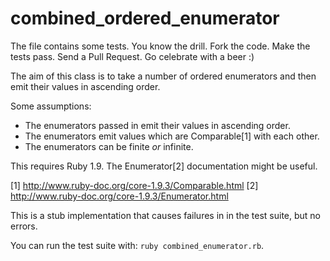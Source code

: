 combined_ordered_enumerator
===========================

The file contains some tests. You know the drill. Fork the code. Make the tests pass. 
Send a Pull Request. Go celebrate with a beer :)

The aim of this class is to take a number of ordered enumerators and then 
emit their values in ascending order.

Some assumptions:
  * The enumerators passed in emit their values in ascending order.
  * The enumerators emit values which are Comparable[1] with each other.
  * The enumerators can be finite *or* infinite.

This requires Ruby 1.9. The Enumerator[2] documentation might be useful.

[1] http://www.ruby-doc.org/core-1.9.3/Comparable.html
[2] http://www.ruby-doc.org/core-1.9.3/Enumerator.html

This is a stub implementation that causes failures in in the test suite, but
no errors.

You can run the test suite with: `ruby combined_enumerator.rb`.
